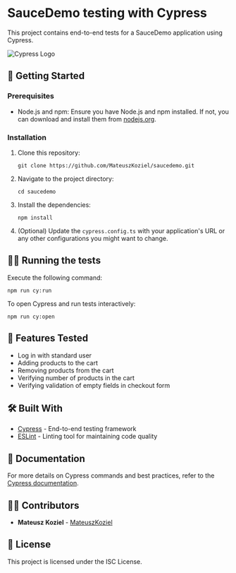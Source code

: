 # SauceDemo testing with Cypress

This project contains end-to-end tests for a SauceDemo application using Cypress.

![Cypress Logo](https://www.cypress.io/images/layouts/cypress-logo.svg)

## 🚀 Getting Started

### Prerequisites

- Node.js and npm: Ensure you have Node.js and npm installed. If not, you can download and install them from [nodejs.org](https://nodejs.org/).

### Installation

1. Clone this repository:
   ```
   git clone https://github.com/MateuszKoziel/saucedemo.git
   ```
2. Navigate to the project directory:
   ```
   cd saucedemo
   ```
3. Install the dependencies:

   ```
   npm install
   ```

4. (Optional) Update the `cypress.config.ts` with your application's URL or any other configurations you might want to change.

## 🏃‍♀️ Running the tests

Execute the following command:

```
npm run cy:run
```

To open Cypress and run tests interactively:

```
npm run cy:open
```

## 📜 Features Tested

- Log in with standard user
- Adding products to the cart
- Removing products from the cart
- Verifying number of products in the cart
- Verifying validation of empty fields in checkout form

## 🛠️ Built With

- [Cypress](https://www.cypress.io/) - End-to-end testing framework
- [ESLint](https://eslint.org/) - Linting tool for maintaining code quality

## 📖 Documentation

For more details on Cypress commands and best practices, refer to the [Cypress documentation](https://docs.cypress.io/).

## 👩‍💻 Contributors

- **Mateusz Koziel** - [MateuszKoziel](https://github.com/MateuszKoziel)

## 📄 License

This project is licensed under the ISC License.
